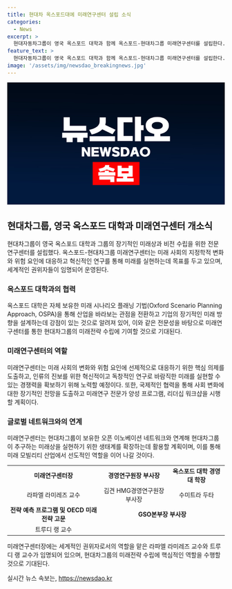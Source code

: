 ```yaml
---
title: 현대차 옥스포드대에 미래연구센터 설립 소식
categories:
  - News
excerpt: >
  현대자동차그룹이 영국 옥스포드 대학과 함께 옥스포드-현대차그룹 미래연구센터를 설립한다. 이를 통해 장기적인 미래 방향을 설계하고 산업 변화에 대응할 계획이다. 현대차그룹은 미래를 위한 연구로 경쟁력을 확보하고, 전문가들과의 논의와 토론을 통해 미래 전략을 개발할 예정이다. 또한, 세계 주요 국가에 보유한 네트워크를 활용하여 미래상을 실현할 생태계를 구축할 계획이며, 세계적 권위자와 전문가가 중심이 되는 연구센터장이 임명되었다. 이를 통해 현대차그룹은 선도적인 역할을 통해 미래 모빌리티 산업을 리드하고자 한다.
feature_text: >
  현대자동차그룹이 영국 옥스포드 대학과 함께 옥스포드-현대차그룹 미래연구센터를 설립한다. 이를 통해 장기적인 미래 방향을 설계하고 산업 변화에 대응할 계획이다. 현대차그룹은 미래를 위한 연구로 경쟁력을 확보하고, 전문가들과의 논의와 토론을 통해 미래 전략을 개발할 예정이다. 또한, 세계 주요 국가에 보유한 네트워크를 활용하여 미래상을 실현할 생태계를 구축할 계획이며, 세계적 권위자와 전문가가 중심이 되는 연구센터장이 임명되었다. 이를 통해 현대차그룹은 선도적인 역할을 통해 미래 모빌리티 산업을 리드하고자 한다.
image: '/assets/img/newsdao_breakingnews.jpg'
---
```


<p><img src="/assets/img/newsdao_breakingnews.jpg" alt="koreaapp 속보" /></p>

<h2 data-ke-size="size26">현대차그룹, 영국 옥스포드 대학과 미래연구센터 개소식</h2>

<p data-ke-size="size16">현대차그룹이 영국 옥스포드 대학과 그룹의 장기적인 미래상과 비전 수립을 위한 전문 연구센터를 설립했다. 옥스포드-현대차그룹 미래연구센터는 미래 사회의 지정학적 변화와 위험 요인에 대응하고 혁신적인 연구를 통해 미래를 실현하는데 목표를 두고 있으며, 세계적인 권위자들이 임명되어 운영된다.</p>

<h3 data-ke-size="size24">옥스포드 대학과의 협력</h3>

<p data-ke-size="size16">옥스포드 대학은 자체 보유한 미래 시나리오 플래닝 기법(Oxford Scenario Planning Approach, OSPA)을 통해 산업을 바라보는 관점을 전환하고 기업의 장기적인 미래 방향을 설계하는데 강점이 있는 것으로 알려져 있어, 이와 같은 전문성을 바탕으로 미래연구센터를 통한 현대차그룹의 미래전략 수립에 기여할 것으로 기대된다.</p>

<h3 data-ke-size="size24">미래연구센터의 역할</h3>

<p data-ke-size="size16">미래연구센터는 미래 사회의 변화와 위험 요인에 선제적으로 대응하기 위한 핵심 의제를 도출하고, 인류의 진보를 위한 혁신적이고 독창적인 연구로 바람직한 미래를 실현할 수 있는 경쟁력을 확보하기 위해 노력할 예정이다. 또한, 국제적인 협력을 통해 사회 변화에 대한 장기적인 전망을 도출하고 미래연구 전문가 양성 프로그램, 리더십 워크샵을 시행할 계획이다.</p>

<h3 data-ke-size="size24">글로벌 네트워크와의 연계</h3>

<p data-ke-size="size16">미래연구센터는 현대차그룹이 보유한 오픈 이노베이션 네트워크와 연계해 현대차그룹이 추구하는 미래상을 실현하기 위한 생태계를 확장하는데 활용할 계획이며, 이를 통해 미래 모빌리티 산업에서 선도적인 역할을 이어 나갈 것이다.</p>

<table>
    <tr>
        <td style="text-align: center; height: 17px;"><b>미래연구센터장</b></td>
        <td style="text-align: center; height: 17px;"><b>경영연구원장 부사장</b></td>
        <td style="text-align: center; height: 17px;"><b>옥스포드 대학 경영대 학장</b></td>
    </tr>
    <tr>
        <td style="text-align: center; height: 17px;">라파엘 라미레즈 교수</td>
        <td style="text-align: center; height: 17px;">김견 HMG경영연구원장 부사장</td>
        <td style="text-align: center; height: 17px;">수미트라 두타</td>
    </tr>
    <tr>
        <td style="text-align: center; height: 17px;"><b>전략 예측 프로그램 및 OECD 미래전략 고문</b></td>
        <td colspan="2" style="text-align: center; height: 17px;"><b>GSO본부장 부사장</b></td>
    </tr>
    <tr>
        <td style="text-align: center; height: 17px;">트루디 랭 교수</td>
    </tr>
</table>

<p data-ke-size="size16">미래연구센터장에는 세계적인 권위자로서의 역할을 맡은 라파엘 라미레즈 교수와 트루디 랭 교수가 임명되어 있으며, 현대차그룹의 미래전략 수립에 핵심적인 역할을 수행할 것으로 기대된다.</p>
실시간 뉴스 속보는, <a href="https://newsdao.kr" rel="dofollow">https://newsdao.kr</a>



